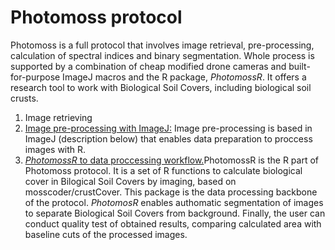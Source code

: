 # Photomoss protocol 

Photomoss is a full protocol that involves image retrieval, pre-processing,  calculation of spectral indices and binary segmentation. Whole process is supported by a combination of cheap modified drone cameras and built-for-purpose ImageJ macros and the R package, _PhotomossR_. It offers a research tool to work with Biological Soil Covers, including biological soil crusts. 

1. Image retrieving
2. [Image pre-processing with ImageJ:](https://github.com/MMolBus/photomoss/blob/master/vignettes/vignette_ImageJ_preprocessing/ImageJ_alignment_and_histogram_matching.md) Image pre-processing is based in ImageJ (description below) that enables data preparation to proccess images with R. 
3. [_PhotomossR_ to data proccessing workflow.](https://github.com/mossmusgo/MMolBus/blob/master/vignettes/vignette_Photomoss_workflow/Vignette_Photomoss.md)PhotomossR is the R part of Photomoss protocol. It is a set of R functions to calculate biological cover in Bilogical Soil Covers by imaging, based on mosscoder/crustCover. This package is the data processing backbone of the protocol. _PhotomosR_ enables authomatic segmentation of images to separate Biological Soil Covers from background. Finally, the user can conduct quality test of obtained results, comparing calculated area with baseline cuts of the processed images.

